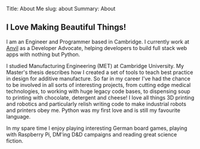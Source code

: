 Title: About Me
slug: about
Summary: About

## I Love Making Beautiful Things!

I am an Engineer and Programmer based in Cambridge. I currently work at [Anvil](https://anvil.works) as a Developer Advocate, helping developers to build full stack web apps with nothing but Python.

I studied Manufacturing Engineering (MET) at Cambridge University. My Master's thesis describes how I created a set of tools to teach best practice in design for additive manufacture. So far in my career I've had the chance to be involved in all sorts of interesting projects, from cutting edge medical technologies, to working with huge legacy code bases, to dispensing soup to printing with chocolate, detergent and cheese! I love all things 3D printing and robotics and particularly relish writing code to make industrial robots and printers obey me. Python was my first love and is still my favourite language.

In my spare time I enjoy playing interesting German board games, playing with Raspberry Pi, DM'ing D&D campaigns and reading great science fiction.
